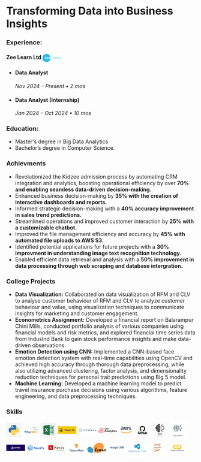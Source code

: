 # Transforming Data into Business Insights

### Experience:
#### Zee Learn Ltd <img src="assets/img/zeelearnlogo_ne.png" alt="Zee Learn Logo" style="width: 50px; height: auto; vertical-align: middle;">
- #### Data Analyst  
  _Nov 2024 – Present • 2 mos_ 
- #### Data Analyst (Internship)  
  _Jan 2024 – Oct 2024 • 10 mos_
  
### Education:
- Master's degree in Big Data Analytics<br>
- Bachelor’s degree in Computer Science.

### Achievments
- Revolutionized the Kidzee admission process by automating CRM integration and analytics, boosting operational efficiency by over **70% and enabling seamless data-driven decision-making.**
- Enhanced business decision-making by **35% with the creation of interactive dashboards and reports.**
- Informed strategic decision-making with a **40% accuracy improvement in sales trend predictions.**
- Streamlined operations and improved customer interaction by **25% with a customizable chatbot.**
- Improved the file management efficiency and accuracy by **45% with automated file uploads to AWS S3.**
- Identified potential applications for future projects with a **30% improvment in understanding image text recognition technology.**
- Enabled efficient data retrieval  and analysis with a **50% improvement in data processing through web scraping and database intergration.**

### College Projects
- **Data Visualization:** Collaborated on data visualization of RFM and CLV to analyse customer behaviour of RFM and CLV to analyze customer behaviour and value, using visualization techniques to communicate insights for marketing and customer engagement.
- **Econometrics Assignment:** Developed a financial report on Balarampur Chini Mills, conducted portfolio analysis of various companies using financial models and risk metrics, and explored financial time series data from IndusInd Bank to gain stock performance insights and make data-driven observations.
- **Emotion Detection using CNN:** Implemented a CNN-based face emotion detection system with real-time capabilities using OpenCV and achieved high accuracy through thorough data preprocessing, while also utilizing advanced clustering, factor analysis, and dimensionality reduction techniques for personal trait predictions using Big 5 model.
- **Machine Learning:** Developed a machine learning model to predict travel insurance purchase decisions using various algorithms, feature engineering, and data preprocessing techniques.

### Skills 
<img src="assets/img/download.jpeg" width="40px" style="vertical-align: middle;"> <img src="assets/img/mysql.png" width="45px" style="vertical-align: middle;"> <img src="assets/img/excel.jpeg" width="40px" style="vertical-align: middle;"> <img src="assets/img/power.png" width="50px" style="vertical-align: middle;"> <img src="assets/img/tab.png" width="50px" style="vertical-align: middle;"> <img src="assets/img/zoho.png" width="50px" style="vertical-align: middle;"> <img src="assets/img/aws.png" width="40px" style="vertical-align: middle;"> <img src="assets/img/git.png" width="40px" style="vertical-align: middle;"> <img src="assets/img/ml.jpg" width="45px" style="vertical-align: middle;"> <img src="assets/img/dl.png" width="45px" style="vertical-align: middle;"> <img src="assets/img/pandas.png" width="50px" style="vertical-align: middle;"> <img src="assets/img/num.png" width="50px" style="vertical-align: middle;"> <img src="assets/img/keras.png" width="50px" style="vertical-align: middle;"> <img src="assets/img/tf.png" width="50px" style="vertical-align: middle;"> <img src="assets/img/skit.png" width="50px" style="vertical-align: middle;"> <img src="assets/img/download.png" width="50px" style="vertical-align: middle;"> <img src="assets/img/vs.png" width="50px" style="vertical-align: middle;"> <img src="assets/img/jup.png" width="50px" style="vertical-align: middle;"> <img src="assets/img/colab.png" width="50px" style="vertical-align: middle;">

 
